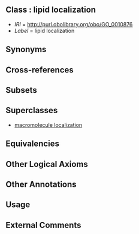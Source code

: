 
## Class : lipid localization

 * *IRI* = http://purl.obolibrary.org/obo/GO_0010876
 * *Label* = lipid localization

## Synonyms


## Cross-references


## Subsets


## Superclasses

 * [macromolecule localization](../../GO/36/GO_0033036.md)

## Equivalencies


## Other Logical Axioms


## Other Annotations


## Usage


## External Comments

